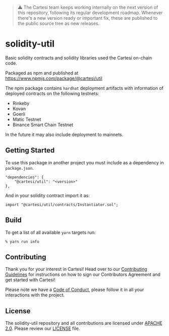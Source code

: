 > :warning: The Cartesi team keeps working internally on the next version of this repository, following its regular development roadmap. Whenever there's a new version ready or important fix, these are published to the public source tree as new releases.

# solidity-util

Basic solidity contracts and solidity libraries used the Cartesi on-chain code.

Packaged as npm and published at https://www.npmjs.com/package/@cartesi/util

The npm package contains `hardhat` deployment artifacts with information of deployed contracts on the following testnets:
- Rinkeby
- Kovan
- Goerli
- Matic Testnet
- Binance Smart Chain Testnet

In the future it may also include deployment to mainnets.

## Getting Started

To use this package in another project you must include as a dependency in `package.json`.

    "dependencies": {
        "@cartesi/util": "<version>"
    },

And in your solidity contract import it as:

    import "@cartesi/util/contracts/Instantiator.sol";

## Build

To get a list of all available `yarn` targets run:

```shell
% yarn run info
```

## Contributing

Thank you for your interest in Cartesi! Head over to our [Contributing Guidelines](CONTRIBUTING.md) for instructions on how to sign our Contributors Agreement and get started with Cartesi!

Please note we have a [Code of Conduct](CODE_OF_CONDUCT.md), please follow it in all your interactions with the project.

## License
The solidity-util repository and all contributions are licensed under
[APACHE 2.0](https://www.apache.org/licenses/LICENSE-2.0). Please review our [LICENSE](LICENSE) file.
